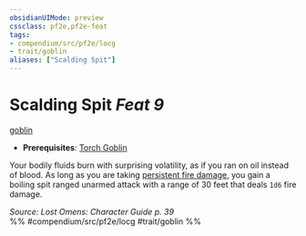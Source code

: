 ```yaml
---
obsidianUIMode: preview
cssclass: pf2e,pf2e-feat
tags:
- compendium/src/pf2e/locg
- trait/goblin
aliases: ["Scalding Spit"]
---
```

# Scalding Spit  *Feat 9*  
[goblin](../../Rules/traits/goblin.md)  

- **Prerequisites**: [Torch Goblin](torch-goblin-locg.md)

Your bodily fluids burn with surprising volatility, as if you ran on oil instead of blood. As long as you are taking [persistent fire damage](../../Rules/conditions.md#Persistent%20Damage), you gain a boiling spit ranged unarmed attack with a range of 30 feet that deals `1d6` fire damage.

*Source: Lost Omens: Character Guide p. 39*  
%% #compendium/src/pf2e/locg #trait/goblin %%